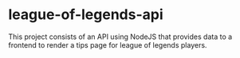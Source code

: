 # league-of-legends-api
This project consists of an API using NodeJS that provides data to a frontend to render a tips page for league of legends players.
